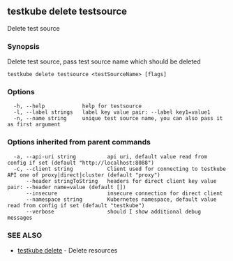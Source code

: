 <head>
  <meta name="docsearch:indexPrefix" content="reference-doc" />
</head>

## testkube delete testsource

Delete test source

### Synopsis

Delete test source, pass test source name which should be deleted

```
testkube delete testsource <testSourceName> [flags]
```

### Options

```
  -h, --help            help for testsource
  -l, --label strings   label key value pair: --label key1=value1
  -n, --name string     unique test source name, you can also pass it as first argument
```

### Options inherited from parent commands

```
  -a, --api-uri string          api uri, default value read from config if set (default "http://localhost:8088")
  -c, --client string           Client used for connecting to testkube API one of proxy|direct|cluster (default "proxy")
      --header stringToString   headers for direct client key value pair: --header name=value (default [])
      --insecure                insecure connection for direct client
      --namespace string        Kubernetes namespace, default value read from config if set (default "testkube")
      --verbose                 should I show additional debug messages
```

### SEE ALSO

- [testkube delete](testkube_delete.md) - Delete resources
